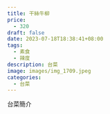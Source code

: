 ```yaml
---
title: 干絲牛柳
price:
  - 320
draft: false
date: 2023-07-18T18:38:41+08:00
tags:
  - 素食
  - 辣度
description: 台菜
image: images/img_1709.jpeg
categories:
  - 台菜
---
```


台菜簡介
